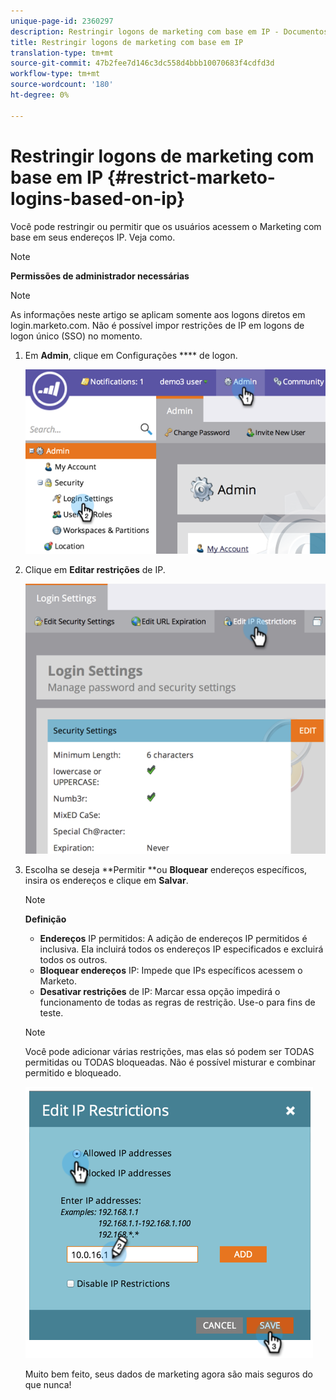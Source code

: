 ```yaml
---
unique-page-id: 2360297
description: Restringir logons de marketing com base em IP - Documentos de marketing - Documentação do produto
title: Restringir logons de marketing com base em IP
translation-type: tm+mt
source-git-commit: 47b2fee7d146c3dc558d4bbb10070683f4cdfd3d
workflow-type: tm+mt
source-wordcount: '180'
ht-degree: 0%

---
```



# Restringir logons de marketing com base em IP {#restrict-marketo-logins-based-on-ip}

Você pode restringir ou permitir que os usuários acessem o Marketing com base em seus endereços IP. Veja como.

>[!NOTE]
>
>**Permissões de administrador necessárias**

>[!NOTE]
>
>As informações neste artigo se aplicam somente aos logons diretos em login.marketo.com. Não é possível impor restrições de IP em logons de logon único (SSO) no momento.

1. Em **Admin**, clique em Configurações **** de logon.

   ![](assets/image2014-9-16-12-3a57-3a56.png)

1. Clique em **Editar restrições** de IP.

   ![](assets/image2014-9-16-12-3a58-3a13.png)

1. Escolha se deseja **Permitir **ou **Bloquear** endereços específicos, insira os endereços e clique em **Salvar**.

   >[!NOTE]
   >
   >**Definição**
   >
   >    
   >    
   >    * **Endereços** IP permitidos: A adição de endereços IP permitidos é inclusiva. Ela incluirá todos os endereços IP especificados e excluirá todos os outros.
   >    * **Bloquear endereços** IP: Impede que IPs específicos acessem o Marketo.
   >    * **Desativar restrições** de IP: Marcar essa opção impedirá o funcionamento de todas as regras de restrição. Use-o para fins de teste.


   >[!NOTE]
   >
   >
   >Você pode adicionar várias restrições, mas elas só podem ser TODAS permitidas ou TODAS bloqueadas. Não é possível misturar e combinar permitido e bloqueado.

   ![](assets/image2014-9-16-13-3a9-3a40.png)

   Muito bem feito, seus dados de marketing agora são mais seguros do que nunca!

